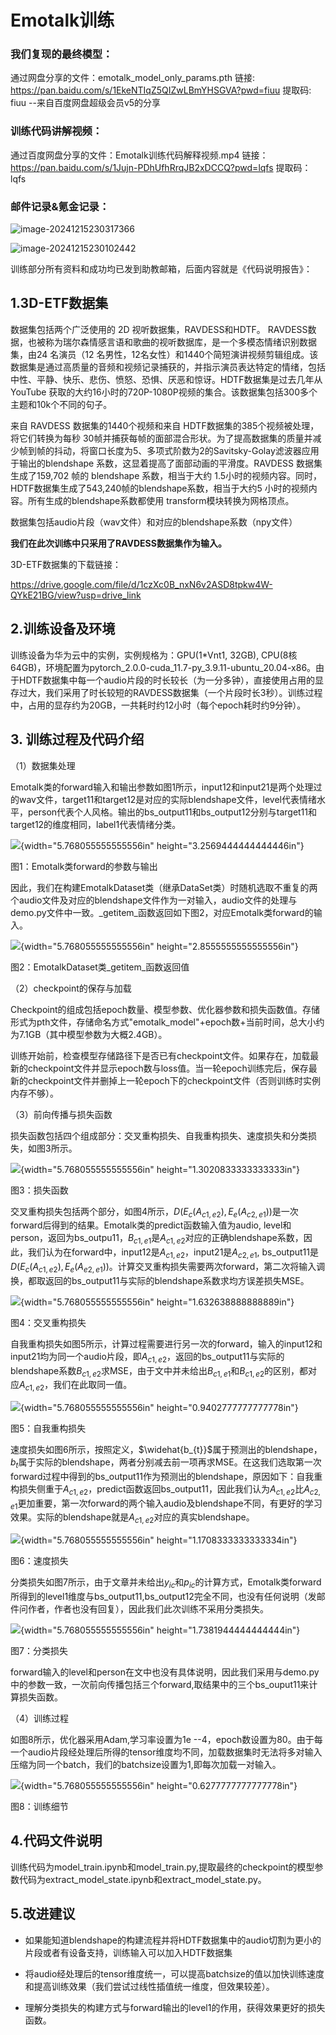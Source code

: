 # Emotalk训练

### 我们复现的最终模型：

通过网盘分享的文件：emotalk_model_only_params.pth
链接: https://pan.baidu.com/s/1EkeNTIqZ5QIZwLBmYHSGVA?pwd=fiuu 提取码: fiuu 
--来自百度网盘超级会员v5的分享

### 训练代码讲解视频：

通过百度网盘分享的文件：Emotalk训练代码解释视频.mp4
链接：https://pan.baidu.com/s/1Jujn-PDhUfhRrqJB2xDCCQ?pwd=lqfs 
提取码：lqfs

### 邮件记录&氪金记录：

![image-20241215230317366](./image/media/image10.png)

![image-20241215230102442](./image/media/image9.png)

训练部分所有资料和成功均已发到助教邮箱，后面内容就是《代码说明报告》：

## 1.3D-ETF数据集

数据集包括两个广泛使用的 2D 视听数据集，RAVDESS和HDTF。 RAVDESS数据，也被称为瑞尔森情感言语和歌曲的视听数据库，是一个多模态情绪识别数据集，由24 名演员（12 名男性，12名女性）和1440个简短演讲视频剪辑组成。该数据集是通过高质量的音频和视频记录捕获的，并指示演员表达特定的情绪，包括中性、平静、快乐、悲伤、愤怒、恐惧、厌恶和惊讶。HDTF数据集是过去几年从YouTube
获取的大约16小时的720P-1080P视频的集合。该数据集包括300多个主题和10k个不同的句子。

来自 RAVDESS 数据集的1440个视频和来自 HDTF数据集的385个视频被处理，将它们转换为每秒 30帧并捕获每帧的面部混合形状。为了提高数据集的质量并减少帧到帧的抖动，将窗口长度为5、多项式阶数为2的Savitsky-Golay滤波器应用于输出的blendshape 系数，这显着提高了面部动画的平滑度。RAVDESS 数据集生成了159,702 帧的 blendshape 系数，相当于大约 1.5小时的视频内容。同时，HDTF数据集生成了543,240帧的blendshape系数，相当于大约5 小时的视频内容。所有生成的blendshape系数都使用 transform模块转换为网格顶点。

数据集包括audio片段（wav文件）和对应的blendshape系数（npy文件）

**我们在此次训练中只采用了RAVDESS数据集作为输入。**

3D-ETF数据集的下载链接： 

<https://drive.google.com/file/d/1czXc0B_nxN6v2ASD8tpkw4W-QYkE21BG/view?usp=drive_link>

## 2.训练设备及环境

训练设备为华为云中的实例，实例规格为：GPU(1\*Vnt1, 32GB), CPU(8核 64GB)，环境配置为pytorch_2.0.0-cuda_11.7-py_3.9.11-ubuntu_20.04-x86。由于HDTF数据集中每一个audio片段的时长较长（为一分多钟），直接使用占用的显存过大，我们采用了时长较短的RAVDESS数据集（一个片段时长3秒）。训练过程中，占用的显存约为20GB，一共耗时约12小时（每个epoch耗时约9分钟）。

## 3\. 训练过程及代码介绍

（1）数据集处理

Emotalk类的forward输入和输出参数如图1所示，input12和input21是两个处理过的wav文件，target11和target12是对应的实际blendshape文件，level代表情绪水平，person代表个人风格。输出的bs_output11和bs_output12分别与target11和target12的维度相同，label1代表情绪分类。

![](./image/media/image1.png){width="5.768055555555556in"
height="3.2569444444444446in"}

图1：Emotalk类forward的参数与输出

因此，我们在构建EmotalkDataset类（继承DataSet类）时随机选取不重复的两个audio文件及对应的blendshape文件作为一对输入，audio文件的处理与demo.py文件中一致。\_getitem_函数返回如下图2，对应Emotalk类forward的输入。

![](./image/media/image2.png){width="5.768055555555556in"
height="2.8555555555555556in"}

图2：EmotalkDataset类_getitem_函数返回值

（2）checkpoint的保存与加载

Checkpoint的组成包括epoch数量、模型参数、优化器参数和损失函数值。存储形式为pth文件，存储命名方式"emotalk_model"+epoch数+当前时间，总大小约为7.1GB（其中模型参数为大概2.4GB）。

训练开始前，检查模型存储路径下是否已有checkpoint文件。如果存在，加载最新的checkpoint文件并显示epoch数与loss值。当一轮epoch训练完后，保存最新的checkpoint文件并删掉上一轮epoch下的checkpoint文件（否则训练时实例内存不够）。

（3）前向传播与损失函数

损失函数包括四个组成部分：交叉重构损失、自我重构损失、速度损失和分类损失，如图3所示。

![](./image/media/image3.png){width="5.768055555555556in"
height="1.3020833333333333in"}

图3：损失函数

交叉重构损失包括两个部分，如图4所示，$D\left( E_{c}\left( A_{c1,e2} \right),E_{e}\left( A_{c2,e1} \right) \right)$是一次forward后得到的结果。Emotalk类的predict函数输入值为audio,
level和person，返回为bs_outpu11，$B_{c1,e1}$是$A_{c1,e2}$对应的正确blendshape系数，因此，我们认为在forward中，input12是$A_{c1,e2}$，input21是$A_{c2,e1}$,
bs_output11是$D\left( E_{c}\left( A_{c1,e2} \right),E_{e}\left( A_{e2,e1} \right) \right)$。计算交叉重构损失需要两次forward，第二次将输入调换，都取返回的bs_output11与实际的blendshape系数求均方误差损失MSE。

![](./image/media/image4.png){width="5.768055555555556in"
height="1.632638888888889in"}

图4：交叉重构损失

自我重构损失如图5所示，计算过程需要进行另一次的forward，输入的input12和input21均为同一个audio片段，即$A_{c1,e2}$，返回的bs_output11与实际的blendshape系数$B_{c1,e2}$求MSE，由于文中并未给出$B_{c1,e1}$和$B_{c1,e2}$的区别，都对应$A_{c1,e2}$，我们在此取同一值。

![](./image/media/image5.png){width="5.768055555555556in"
height="0.9402777777777778in"}

图5：自我重构损失

速度损失如图6所示，按照定义，$\widehat{b_{t}}$属于预测出的blendshape，$b_{t}$属于实际的blendshape，两者分别减去前一项再求MSE。在这我们选取第一次forward过程中得到的bs_output11作为预测出的blendshape，原因如下：自我重构损失侧重于$A_{c1,e2}$，predict函数返回bs_output11，因此我们认为$A_{c1,e2}$比$A_{c2,e1}$更加重要，第一次forward的两个输入audio及blendshape不同，有更好的学习效果。实际的blendshape就是$A_{c1,e2}$对应的真实blendshape。

![](./image/media/image6.png){width="5.768055555555556in"
height="1.1708333333333334in"}

图6：速度损失

分类损失如图7所示，由于文章并未给出$y_{ic}$和$p_{ic}$的计算方式，Emotalk类forward所得到的level1维度与bs_output11,bs_output12完全不同，也没有任何说明（发邮件问作者，作者也没有回复），因此我们此次训练不采用分类损失。

![](./image/media/image7.png){width="5.768055555555556in"
height="1.7381944444444444in"}

图7：分类损失

forward输入的level和person在文中也没有具体说明，因此我们采用与demo.py中的参数一致，一次前向传播包括三个forward,取结果中的三个bs_ouput11来计算损失函数。

（4）训练过程

如图8所示，优化器采用Adam,学习率设置为1e --4，epoch数设置为80。由于每一个audio片段经处理后所得的tensor维度均不同，加载数据集时无法将多对输入压缩为同一个batch，我们的batchsize设置为1,即每次加载一对输入。

![](./image/media/image8.png){width="5.768055555555556in"
height="0.6277777777777778in"}

图8：训练细节

## 4.代码文件说明

训练代码为model_train.ipynb和model_train.py,提取最终的checkpoint的模型参数代码为extract_model_state.ipynb和extract_model_state.py。

## 5.改进建议

-   如果能知道blendshape的构建流程并将HDTF数据集中的audio切割为更小的片段或者有设备支持，训练输入可以加入HDTF数据集

-   将audio经处理后的tensor维度统一，可以提高batchsize的值以加快训练速度和提高训练效果（我们尝试过线性插值统一维度，但效果较差）。
    
-   理解分类损失的构建方式与forward输出的level1的作用，获得效果更好的损失函数。
